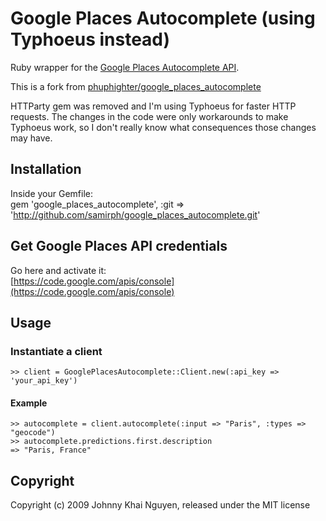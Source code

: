 # Google Places Autocomplete (using Typhoeus instead)

Ruby wrapper for the [Google Places Autocomplete API](http://code.google.com/apis/maps/documentation/places/autocomplete.html).

This is a fork from [phuphighter/google_places_autocomplete](https://github.com/phuphighter/google_places_autocomplete)

HTTParty gem was removed and I'm using Typhoeus for faster HTTP requests.
The changes in the code were only workarounds to make Typhoeus work, so I don't really know what consequences those changes may have.

## Installation

Inside your Gemfile:   
gem 'google_places_autocomplete', :git => 'http://github.com/samirph/google_places_autocomplete.git'

## Get Google Places API credentials

Go here and activate it:   
[https://code.google.com/apis/console](https://code.google.com/apis/console)

## Usage

### Instantiate a client

    >> client = GooglePlacesAutocomplete::Client.new(:api_key => 'your_api_key')

#### Example

    >> autocomplete = client.autocomplete(:input => "Paris", :types => "geocode")
    >> autocomplete.predictions.first.description
    => "Paris, France"

## Copyright

Copyright (c) 2009 Johnny Khai Nguyen, released under the MIT license
